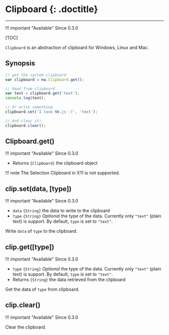 # Clipboard {: .doctitle}

---

!!! important "Available"
    Since 0.3.0

[TOC]

`Clipboard` is an abstraction of clipboard for Windows, Linux and Mac.

## Synopsis

```javascript
// get the system clipboard
var clipboard = nw.Clipboard.get();

// Read from clipboard
var text = clipboard.get('text');
console.log(text);

// Or write something
clipboard.set('I love NW.js :)', 'text');

// And clear it!
clipboard.clear();
```

## Clipboard.get()

!!! important "Available"
    Since 0.3.0

* Returns `{Clipboard}` the clipboard object

!!! note
    The Selection Clipboard in X11 is not supported.

## clip.set(data, [type])

!!! important "Available"
    Since 0.3.0

* `data` `{String}` the data to write to the clipboard
* `type` `{String}` _Optional_ the type of the data. Currently only `"text"` (plain text) is support. By default, `type` is set to `"text"`.

Write `data` of `type` to the clipboard.

## clip.get([type])

!!! important "Available"
    Since 0.3.0

* `type` `{String}` _Optional_ the type of the data. Currently only `"text"` (plain text) is support. By default, `type` is set to `"text"`.
* Returns `{String}` the data retrieved from the clipboard

Get the data of `type` from clipboard.

## clip.clear()

!!! important "Available"
    Since 0.3.0

Clear the clipboard.

